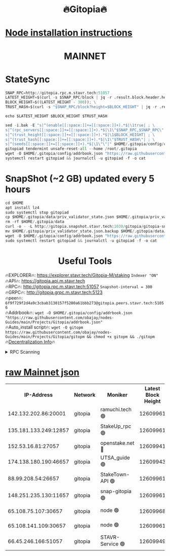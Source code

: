 <h1 align="center"> 🔥Gitopia🔥</h1>

[Node installation instructions](https://github.com/obajay/nodes-Guides/tree/main/Projects/Gitopia)
=

<h1 align="center"> MAINNET</h1>

# StateSync
```python
SNAP_RPC=http://gitopia.rpc.m.stavr.tech:51057
LATEST_HEIGHT=$(curl -s $SNAP_RPC/block | jq -r .result.block.header.height); \
BLOCK_HEIGHT=$((LATEST_HEIGHT - 300)); \
TRUST_HASH=$(curl -s "$SNAP_RPC/block?height=$BLOCK_HEIGHT" | jq -r .result.block_id.hash)

echo $LATEST_HEIGHT $BLOCK_HEIGHT $TRUST_HASH

sed -i.bak -E "s|^(enable[[:space:]]+=[[:space:]]+).*$|\1true| ; \
s|^(rpc_servers[[:space:]]+=[[:space:]]+).*$|\1\"$SNAP_RPC,$SNAP_RPC\"| ; \
s|^(trust_height[[:space:]]+=[[:space:]]+).*$|\1$BLOCK_HEIGHT| ; \
s|^(trust_hash[[:space:]]+=[[:space:]]+).*$|\1\"$TRUST_HASH\"| ; \
s|^(seeds[[:space:]]+=[[:space:]]+).*$|\1\"\"|" $HOME/.gitopia/config/config.toml
gitopiad tendermint unsafe-reset-all --home /root/.gitopia
wget -O $HOME/.gitopia/config/addrbook.json "https://raw.githubusercontent.com/obajay/nodes-Guides/main/Projects/Gitopia/addrbook.json"
systemctl restart gitopiad && journalctl -u gitopiad -f -o cat
```
# SnapShot (~2 GB) updated every 5 hours
```python
cd $HOME
apt install lz4
sudo systemctl stop gitopiad
cp $HOME/.gitopia/data/priv_validator_state.json $HOME/.gitopia/priv_validator_state.json.backup
rm -rf $HOME/.gitopia/data
curl -o - -L http://gitopia.snapshot.stavr.tech:1030/gitopia/gitopia-snap.tar.lz4 | lz4 -c -d - | tar -x -C $HOME/.gitopia --strip-components 2
mv $HOME/.gitopia/priv_validator_state.json.backup $HOME/.gitopia/data/priv_validator_state.json
wget -O $HOME/.gitopia/config/addrbook.json "https://raw.githubusercontent.com/obajay/nodes-Guides/main/Projects/Gitopia/addrbook.json"
sudo systemctl restart gitopiad && journalctl -u gitopiad -f -o cat
```
 <h1 align="center"> Useful Tools</h1>

🔥EXPLORER🔥:      https://explorer.stavr.tech/Gitopia-M/staking  `Indexer "ON"` \
🔥API🔥: 			 		 https://gitopia.api.m.stavr.tech \
🔥RPC🔥:           http://gitopia.rpc.m.stavr.tech:51057              `Snapshot-interval = 300` \
🔥GRPC🔥:          http://gitopia.grpc.m.stavr.tech:5123 \
🔥peer🔥:					 `6f9f729f2d4a9c3cbab3130157f5200a61bbb273@gitopia.peers.stavr.tech:51056` \
🔥Addrbook🔥:    ```wget -O $HOME/.gitopia/config/addrbook.json "https://raw.githubusercontent.com/obajay/nodes-Guides/main/Projects/Gitopia/addrbook.json"``` \
🔥Auto_install script🔥: ```wget -O gitopm https://raw.githubusercontent.com/obajay/nodes-Guides/main/Projects/Gitopia/gitopm && chmod +x gitopm && ./gitopm``` \
🔥[Decentralization Info](https://github.com/obajay/StateSync-snapshots/tree/main/Projects/Gitopia/Decentralization)🔥

<details>
<summary>RPC Scanning</summary>

<h2 align="center"> We scan nodes in real time every 4 hours. And we provide the final result of RPC endpoints.
We cannot influence the operation of these nodes in any way. </h2>


```python
If Voting Power is higher than 0 --> then the Node is a validator of the network and may be subject to attack and be a potential threat to the chain.
```
```python
We marked such validators with a red symbol
```

</details>

[raw Mainnet json](https://rpc-check.gitopm.stavr.tech/gitopm/rpc-gitopm-result.json)
=

<table><tr><th>IP-Address</th><th>Network</th><th>Moniker</th><th>Latest Block Height</th><th>Earliest Block Height</th><th>Catching Up</th><th>Tx Index</th><th>Voting Power</th><th>Scan Time</th></tr><tr><td>142.132.202.86:20001</td><td>gitopia</td><td>ramuchi.tech 🟢</td><td>12609961</td><td>6548337</td><td>False</td><td>on</td><td>0</td><td>2024-01-22T01:27:12.814377382UTC</td></tr><tr><td>135.181.133.249:12857</td><td>gitopia</td><td>StakeUp_rpc 🟢</td><td>12609961</td><td>8010001</td><td>False</td><td>on</td><td>0</td><td>2024-01-22T01:27:13.144021865UTC</td></tr><tr><td>152.53.16.81:27057</td><td>gitopia</td><td>openstake.net 🔴</td><td>12609941</td><td>10455001</td><td>False</td><td>off</td><td>26656</td><td>2024-01-22T01:26:35.363406618UTC</td></tr><tr><td>174.138.180.190:46657</td><td>gitopia</td><td>UTSA_guide 🟢</td><td>12609943</td><td>11194706</td><td>False</td><td>on</td><td>0</td><td>2024-01-22T01:26:44.205794526UTC</td></tr><tr><td>88.99.208.54:26657</td><td>gitopia</td><td>StakeTown-API 🟢</td><td>12609961</td><td>11362501</td><td>False</td><td>on</td><td>0</td><td>2024-01-22T01:27:12.323565287UTC</td></tr><tr><td>148.251.235.130:11657</td><td>gitopia</td><td>snap-gitopia 🟢</td><td>12609961</td><td>11730001</td><td>False</td><td>on</td><td>0</td><td>2024-01-22T01:27:12.578701439UTC</td></tr><tr><td>65.108.75.107:30657</td><td>gitopia</td><td>node 🟢</td><td>12609968</td><td>11907586</td><td>False</td><td>on</td><td>0</td><td>2024-01-22T01:27:23.897142543UTC</td></tr><tr><td>65.108.141.109:30657</td><td>gitopia</td><td>node 🟢</td><td>12609961</td><td>12299845</td><td>False</td><td>on</td><td>0</td><td>2024-01-22T01:27:12.010254512UTC</td></tr><tr><td>66.45.246.166:51057</td><td>gitopia</td><td>STAVR-Service 🟢</td><td>12609949</td><td>12604001</td><td>False</td><td>on</td><td>0</td><td>2024-01-22T01:26:53.079146536UTC</td></tr></table>
